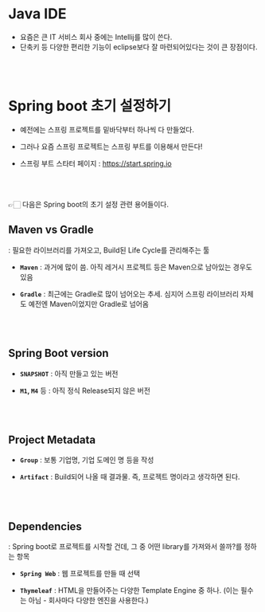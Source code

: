 # Java IDE
- 요즘은 큰 IT 서비스 회사 중에는 Intellij를 많이 쓴다.
- 단축키 등 다양한 편리한 기능이 eclipse보다 잘 마련되어있다는 것이 큰 장점이다.

<br><br>

# Spring boot 초기 설정하기

- 예전에는 스프링 프로젝트를 밑바닥부터 하나씩 다 만들었다.

- 그러나 요즘 스프링 프로젝트는 스프링 부트를 이용해서 만든다!

- 스프링 부트 스타터 페이지 : https://start.spring.io

<br><br>

👉🏻 다음은 Spring boot의 초기 설정 관련 용어들이다.


## Maven vs Gradle


: 필요한 라이브러리를 가져오고, Build된 Life Cycle를 관리해주는 툴

- **`Maven`** : 과거에 많이 씀. 아직 레거시 프로젝트 등은 Maven으로 남아있는 경우도 있음

- **`Gradle`** : 최근에는 Gradle로 많이 넘어오는 추세. 심지어 스프링 라이브러리 자체도 예전엔 Maven이었지만 Gradle로 넘어옴


<br><br>

## Spring Boot version

- **`SNAPSHOT`** : 아직 만들고 있는 버전

- **`M1`, `M4`** 등 : 아직 정식 Release되지 않은 버전


<br><br>


## Project Metadata

- **`Group`** : 보통 기업명, 기업 도메인 명 등을 작성

- **`Artifact`** : Build되어 나올 때 결과물. 즉, 프로젝트 명이라고 생각하면 된다.


<br><br>


## Dependencies


: Spring boot로 프로젝트를 시작할 건데, 그 중 어떤  library를 가져와서 쓸까?를 정하는 항목

- **`Spring Web`** : 웹 프로젝트를 만들 때 선택


- **`Thymeleaf`** : HTML을 만들어주는 다양한 Template Engine 중 하나. (이는 필수는 아님 - 회사마다 다양한 엔진을 사용한다.)
